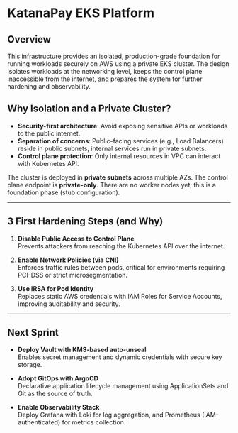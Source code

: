 # KatanaPay EKS Platform

## Overview

This infrastructure provides an isolated, production-grade foundation for running workloads securely on AWS using a private EKS cluster. The design isolates workloads at the networking level, keeps the control plane inaccessible from the internet, and prepares the system for further hardening and observability.

## Why Isolation and a Private Cluster?

- **Security-first architecture**: Avoid exposing sensitive APIs or workloads to the public internet.
- **Separation of concerns**: Public-facing services (e.g., Load Balancers) reside in public subnets, internal services run in private subnets.
- **Control plane protection**: Only internal resources in VPC can interact with Kubernetes API.

The cluster is deployed in **private subnets** across multiple AZs. The control plane endpoint is **private-only**. There are no worker nodes yet; this is a foundation phase (stub configuration).

---

## 3 First Hardening Steps (and Why)

1. **Disable Public Access to Control Plane**  
   Prevents attackers from reaching the Kubernetes API over the internet.

2. **Enable Network Policies (via CNI)**  
   Enforces traffic rules between pods, critical for environments requiring PCI-DSS or strict microsegmentation.

3. **Use IRSA for Pod Identity**  
   Replaces static AWS credentials with IAM Roles for Service Accounts, improving auditability and security.

---

## Next Sprint

- **Deploy Vault with KMS-based auto-unseal**  
  Enables secret management and dynamic credentials with secure key storage.

- **Adopt GitOps with ArgoCD**  
  Declarative application lifecycle management using ApplicationSets and Git as the source of truth.

- **Enable Observability Stack**  
  Deploy Grafana with Loki for log aggregation, and Prometheus (IAM-authenticated) for metrics collection.
